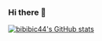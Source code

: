 ### Hi there 👋

[![bibibic44's GitHub stats](https://github-readme-stats.vercel.app/api?username=bibibic44&theme=radical)](https://github.com/anuraghazra/github-readme-stats)




<!--
**bibibic44/bibibic44** is a ✨ _special_ ✨ repository because its `README.md` (this file) appears on your GitHub profile.

Here are some ideas to get you started:

- 🔭 I’m currently working on ...
- 🌱 I’m currently learning ...
- 👯 I’m looking to collaborate on ...
- 🤔 I’m looking for help with ...
- 💬 Ask me about ...
- 📫 How to reach me: ...
- 😄 Pronouns: ...
- ⚡ Fun fact: ...
-->
